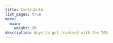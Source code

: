 ```yaml
---
title: Contribute
list_pages: true
menu:
  main:
    weight: 20
description: Ways to get involved with the TAG
---
```

